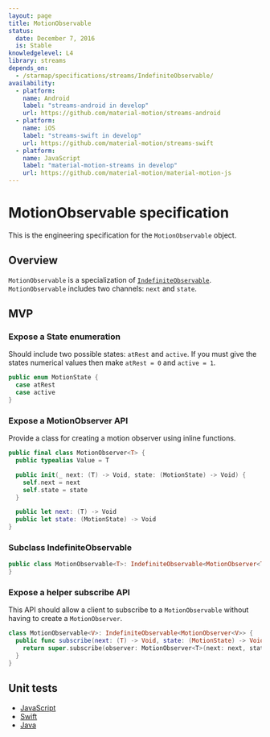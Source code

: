 ```yaml
---
layout: page
title: MotionObservable
status:
  date: December 7, 2016
  is: Stable
knowledgelevel: L4
library: streams
depends_on:
  - /starmap/specifications/streams/IndefiniteObservable/
availability:
  - platform:
    name: Android
    label: "streams-android in develop"
    url: https://github.com/material-motion/streams-android
  - platform:
    name: iOS
    label: "streams-swift in develop"
    url: https://github.com/material-motion/streams-swift
  - platform:
    name: JavaScript
    label: "material-motion-streams in develop"
    url: https://github.com/material-motion/material-motion-js
---
```


# MotionObservable specification

This is the engineering specification for the `MotionObservable` object.

## Overview

`MotionObservable` is a specialization of [`IndefiniteObservable`](IndefiniteObservable).
`MotionObservable` includes two channels: `next` and `state`.

## MVP

### Expose a State enumeration

Should include two possible states: `atRest` and `active`. If you must give the states numerical
values then make `atRest = 0` and `active = 1`.

```swift
public enum MotionState {
  case atRest
  case active
}
```

### Expose a MotionObserver API

Provide a class for creating a motion observer using inline functions.

```swift
public final class MotionObserver<T> {
  public typealias Value = T

  public init(_ next: (T) -> Void, state: (MotionState) -> Void) {
    self.next = next
    self.state = state
  }

  public let next: (T) -> Void
  public let state: (MotionState) -> Void
}
```

### Subclass IndefiniteObservable

```swift
public class MotionObservable<T>: IndefiniteObservable<MotionObserver<T>> {
}
```

### Expose a helper subscribe API

This API should allow a client to subscribe to a `MotionObservable` without having to create a
`MotionObserver`.

```swift
class MotionObservable<V>: IndefiniteObservable<MotionObserver<V>> {
  public func subscribe(next: (T) -> Void, state: (MotionState) -> Void) -> Subscription {
    return super.subscribe(observer: MotionObserver<T>(next: next, state: state))
  }
}
```

## Unit tests
- [JavaScript](https://github.com/material-motion/material-motion-js/blob/develop/packages/streams/src/__tests__/MotionObservable.test.ts)
- [Swift](https://github.com/material-motion/streams-swift/blob/develop/tests/unit/MotionObservableTests.swift)
- [Java](https://github.com/material-motion/streams-android/blob/develop/library/src/test/java/com/google/android/material/motion/streams/MotionObservableTests.java)
